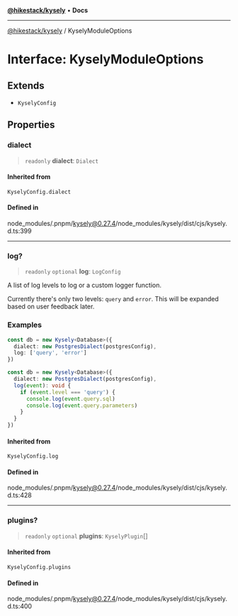 [**@hikestack/kysely**](/official/reference/kysely/index.md) • **Docs**

***

[@hikestack/kysely](/official/reference/kysely/globals.md) / KyselyModuleOptions

# Interface: KyselyModuleOptions

## Extends

- `KyselyConfig`

## Properties

### dialect

> `readonly` **dialect**: `Dialect`

#### Inherited from

`KyselyConfig.dialect`

#### Defined in

node\_modules/.pnpm/kysely@0.27.4/node\_modules/kysely/dist/cjs/kysely.d.ts:399

***

### log?

> `readonly` `optional` **log**: `LogConfig`

A list of log levels to log or a custom logger function.

Currently there's only two levels: `query` and `error`.
This will be expanded based on user feedback later.

### Examples

```ts
const db = new Kysely<Database>({
  dialect: new PostgresDialect(postgresConfig),
  log: ['query', 'error']
})
```

```ts
const db = new Kysely<Database>({
  dialect: new PostgresDialect(postgresConfig),
  log(event): void {
    if (event.level === 'query') {
      console.log(event.query.sql)
      console.log(event.query.parameters)
    }
  }
})
```

#### Inherited from

`KyselyConfig.log`

#### Defined in

node\_modules/.pnpm/kysely@0.27.4/node\_modules/kysely/dist/cjs/kysely.d.ts:428

***

### plugins?

> `readonly` `optional` **plugins**: `KyselyPlugin`[]

#### Inherited from

`KyselyConfig.plugins`

#### Defined in

node\_modules/.pnpm/kysely@0.27.4/node\_modules/kysely/dist/cjs/kysely.d.ts:400
